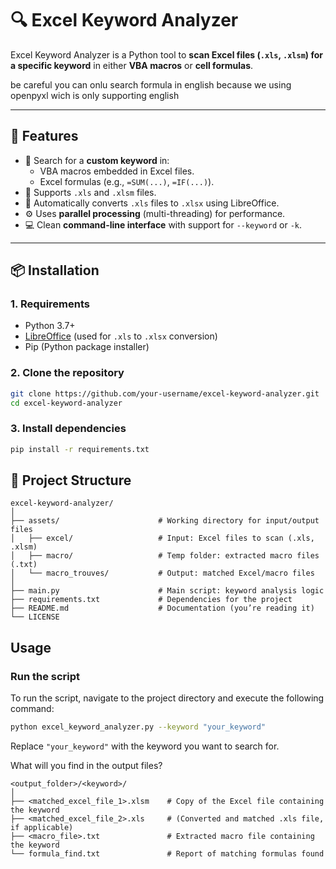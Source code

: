 # 🔍 Excel Keyword Analyzer

Excel Keyword Analyzer is a Python tool to **scan Excel files (`.xls`, `.xlsm`) for a specific keyword** in either **VBA macros** or **cell formulas**.

be careful you can onlu search formula in english because we using openpyxl wich is only supporting english

---

## 🚀 Features

- 🔎 Search for a **custom keyword** in:
  - VBA macros embedded in Excel files.
  - Excel formulas (e.g., `=SUM(...)`, `=IF(...)`).
- 📂 Supports `.xls` and `.xlsm` files.
- 🔁 Automatically converts `.xls` files to `.xlsx` using LibreOffice.
- ⚙️ Uses **parallel processing** (multi-threading) for performance.
- 💻 Clean **command-line interface** with support for `--keyword` or `-k`.

---

## 📦 Installation

### 1. Requirements

- Python 3.7+
- [LibreOffice](https://www.libreoffice.org/download/) (used for `.xls` to `.xlsx` conversion)
- Pip (Python package installer)

### 2. Clone the repository

```bash
git clone https://github.com/your-username/excel-keyword-analyzer.git
cd excel-keyword-analyzer
```

### 3. Install dependencies
```bash
pip install -r requirements.txt
```

## 📁 Project Structure

```
excel-keyword-analyzer/
│
├── assets/                      # Working directory for input/output files
│   ├── excel/                   # Input: Excel files to scan (.xls, .xlsm)
│   ├── macro/                   # Temp folder: extracted macro files (.txt)
│   └── macro_trouves/           # Output: matched Excel/macro files
│
├── main.py                      # Main script: keyword analysis logic
├── requirements.txt             # Dependencies for the project
├── README.md                    # Documentation (you’re reading it)
└── LICENSE   
```

## Usage

### Run the script

To run the script, navigate to the project directory and execute the following command:

```bash
python excel_keyword_analyzer.py --keyword "your_keyword"
```

Replace `"your_keyword"` with the keyword you want to search for.

What will you find in the output files?

```
<output_folder>/<keyword>/
│
├── <matched_excel_file_1>.xlsm    # Copy of the Excel file containing the keyword
├── <matched_excel_file_2>.xls     # (Converted and matched .xls file, if applicable)
├── <macro_file>.txt               # Extracted macro file containing the keyword
└── formula_find.txt               # Report of matching formulas found
```
